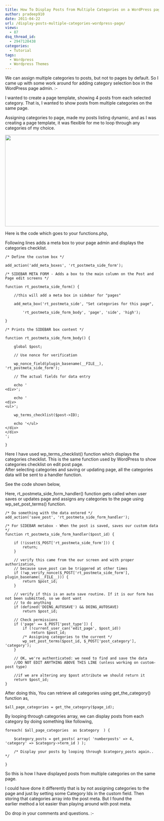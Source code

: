 ```yaml
---
title: How To Display Posts from Multiple Categories on a WordPress page
author: pradeep910
date: 2011-04-22
url: /display-posts-multiple-categories-wordpress-page/
views:
  - 87
dsq_thread_id:
  - 2947120438
categories:
  - Tutorial
tags:
  - Wordpress
  - Wordpress Themes
---
```

We can assign multiple categories to posts, but not to pages by default. So I came up with some work around for adding category selection box in the WordPress page admin. <img src="http://devilsworkshop.org/wp-includes/images/smilies/simple-smile.png" alt=":-)" class="wp-smiley" style="height: 1em; max-height: 1em;" />

I wanted to create a page template, showing 4 posts from each selected category. That is, I wanted to show posts from multiple categories on the same page.

Assigning categories to page, made my posts listing dynamic, and as I was creating a page template, it was flexible for me to loop through any categories of my choice.

[<img class="size-full  alignnone wp-image-52179" src="http://cdn.devilsworkshop.org/files/2011/04/categories-on-pages-copy-new.png" alt="" width="600" height="300" />][1]

Here is the code which goes to your functions.php,

Following lines adds a meta box to your page admin and displays the categories checklist.

<pre><code class="no-highlight">/* Define the custom box */

add_action('add_meta_boxes', 'rt_postmeta_side_form');

/* SIDEBAR META FORM - Adds a box to the main column on the Post and Page edit screens */

function rt_postmeta_side_form() {

	//this will add a meta box in sidebar for "pages"

	add_meta_box('rt_postmeta_side', "Set categories for this page",

		'rt_postmeta_side_form_body', 'page', 'side', 'high');

}

/* Prints the SIDEBAR box content */

function rt_postmeta_side_form_body() {

	global $post;

	// Use nonce for verification

	wp_nonce_field(plugin_basename(__FILE__), 'rt_postmeta_side_form');

	// The actual fields for data entry

	echo '
&lt;div>';

	echo '
&lt;div>
&lt;ul>';

	wp_terms_checklist($post-&gt;ID);

	echo '&lt;/ul>
&lt;/div>
&lt;/div>
';

}</code></pre>

Here I have used wp\_terms\_checklist() function which displays the categories checklist. This is the same function used by WordPress to show categories checklist on edit post page.  
After selecting categories and saving or updating page, all the categories data will be sent to a handler function.

See the code shown below,

Here, rt\_postmeta\_side\_form\_handler() function gets called when user saves or updates page and assigns any categories to the page using wp\_set\_post_terms() function.

<pre><code class="no-highlight">/* Do something with the data entered */
add_action('save_post', 'rt_postmeta_side_form_handler');

/* For SIDEBAR metabox - When the post is saved, saves our custom data */
function rt_postmeta_side_form_handler($post_id) {

    if (!isset($_POST['rt_postmeta_side_form'])) {
        return;
    }

    // verify this came from the our screen and with proper authorization,
    // because save_post can be triggered at other times
    if (!wp_verify_nonce($_POST['rt_postmeta_side_form'], plugin_basename(__FILE__))) {
        return $post_id;
    }

    // verify if this is an auto save routine. If it is our form has not been submitted, so we dont want
    // to do anything
    if (defined('DOING_AUTOSAVE') && DOING_AUTOSAVE)
        return $post_id;

    // Check permissions
    if ('page' == $_POST['post_type']) {
        if (!current_user_can('edit_page', $post_id))
            return $post_id;
        /* Assigning categories to the current */
        wp_set_post_terms($post_id, $_POST['post_category'], 'category');
    }

    // OK, we're authenticated: we need to find and save the data
    //DO NOT EDIT ANYTHING ABOVE THIS LINE (unless working on custom-post type)

    //if we are altering any $post attribute we should return it
    return $post_id;
}</code></pre>

After doing this, You can retrieve all categories using get\_the\_category() function as,

<pre><code class="no-highlight">$all_page_categories = get_the_category($page_id);</code></pre>

By looping through categories array, we can display posts from each category by doing something like following,

<pre><code class="no-highlight">foreach( $all_page_categories  as $category  ) {

	$category_posts = get_posts( array( 'numberposts' =&gt; 4,  'category' =&gt; $category-&gt;term_id ) );

	/* Display your posts by looping through $category_posts again.. */

}</code></pre>

So this is how I have displayed posts from multiple categories on the same page.

I could have done it differently that is by not assigning categories to the page and just by setting some Category Ids in the custom field. Then storing that categories array into the post meta. But I found the earlier method a lot easier than playing around with post meta.

Do drop in your comments and questions. <img src="http://devilsworkshop.org/wp-includes/images/smilies/simple-smile.png" alt=":-)" class="wp-smiley" style="height: 1em; max-height: 1em;" />

 [1]: http://cdn.devilsworkshop.org/files/2011/04/categories-on-pages-copy-new.png
